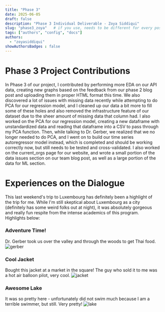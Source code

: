 ```yaml
---
title: "Phase 3"
date: 2025-06-05
draft: false
description: "Phase 3 Individual Deliverable - Zoya Siddiqui"
slug: "phase3_zoya"   # if you use, needs to be different for every post
tags: ["authors", "config", "docs"]
authors:
  - "zoyasiddiqui"
showAuthorsBadges : false
---
```


# Phase 3 Project Contributions
In Phase 3 of our project, I contributed by performing more EDA on our API data, creating new graphs based on the feedback from our phase 2 blog post and uploading them in proper HTML format this time. We also discovered a lot of issues with missing data recently while attempting to do PCA for our regression model, and I cleaned up our data a bit more to fill some of these holes and also removed the infrastructure feature of our dataset due to the sheer amount of missing data that column had. I also worked on the PCA for our regression model, creating a new dataframe with unstandardized data and reading that dataframe into a CSV to pass through my PCA function. Then, while talking to Dr. Gerber, we realized that we no longer needed to do PCA, and I went on to build our time series autoregressor model instead, which is completed and should be working correctly now, but still needs to be tested and cross-validated. I also worked on the current_orgs page for our website, and wrote a small portion of the data issues section on our team blog post, as well as a large portion of the data for ML section.

# Experiences on the Dialogue
This last weekend's trip to Luxembourg has definitely been a highlight of the trip for me. While I'm still skeptical about Luxembourg as a city (definitely has some weird folks out at night), it was absolutely gorgeous and really fun respite from the intense academics of this program. Highlights below:

### Adventure Time!
Dr. Gerber took us over the valley and through the woods to get Thai food.
![gerber](/gerber.jpg)

### Cool Jacket
Bought this jacket at a market in the square! The guy who sold it to me was a hot air balloon pilot, very cool.
![jacket](/jacket.jpg)

### Awesome Lake
It was so pretty here - unfortunately did not swim much because I am a terrible swimmer, but still. Very pretty!
![lake](/lake.jpg)


